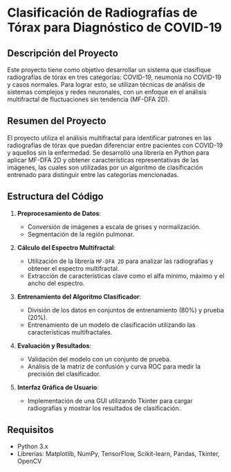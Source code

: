 
# Clasificación de Radiografías de Tórax para Diagnóstico de COVID-19

## Descripción del Proyecto

Este proyecto tiene como objetivo desarrollar un sistema que clasifique radiografías de tórax en tres categorías: COVID-19, neumonía no COVID-19 y casos normales. Para lograr esto, se utilizan técnicas de análisis de sistemas complejos y redes neuronales, con un enfoque en el análisis multifractal de fluctuaciones sin tendencia (MF-DFA 2D).

## Resumen del Proyecto

El proyecto utiliza el análisis multifractal para identificar patrones en las radiografías de tórax que puedan diferenciar entre pacientes con COVID-19 y aquellos sin la enfermedad. Se desarrolló una librería en Python para aplicar MF-DFA 2D y obtener características representativas de las imágenes, las cuales son utilizadas por un algoritmo de clasificación entrenado para distinguir entre las categorías mencionadas.

## Estructura del Código

1. **Preprocesamiento de Datos**:
    - Conversión de imágenes a escala de grises y normalización.
    - Segmentación de la región pulmonar.

2. **Cálculo del Espectro Multifractal**:
    - Utilización de la librería `MF-DFA 2D` para analizar las radiografías y obtener el espectro multifractal.
    - Extracción de características clave como el alfa mínimo, máximo y el ancho del espectro.

3. **Entrenamiento del Algoritmo Clasificador**:
    - División de los datos en conjuntos de entrenamiento (80%) y prueba (20%).
    - Entrenamiento de un modelo de clasificación utilizando las características multifractales.

4. **Evaluación y Resultados**:
    - Validación del modelo con un conjunto de prueba.
    - Análisis de la matriz de confusión y curva ROC para medir la precisión del clasificador.

5. **Interfaz Gráfica de Usuario**:
    - Implementación de una GUI utilizando Tkinter para cargar radiografías y mostrar los resultados de clasificación.

## Requisitos

- Python 3.x
- Librerías: Matplotlib, NumPy, TensorFlow, Scikit-learn, Pandas, Tkinter, OpenCV
